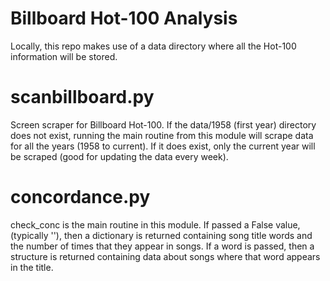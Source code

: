 # Billboard Hot-100 Analysis 

Locally, this repo makes use of a data directory where all the Hot-100
information will be stored.

# scanbillboard.py

Screen scraper for Billboard Hot-100.  If the data/1958 (first year)
directory does not exist, running the main routine from this module
will scrape data for all the years (1958 to current).  If it does
exist, only the current year will be scraped (good for updating the
data every week).

# concordance.py

check_conc is the main routine in this module.  If passed a False value,
(typically ''), then a dictionary is returned containing song title words
and the number of times that they appear in songs.  If a word is passed,
then a structure is returned containing data about songs where that word
appears in the title.

